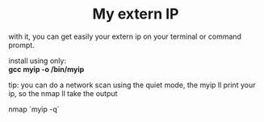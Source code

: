 <h1 align="center">My extern IP</h1>
<p>
with it, you can get easily your extern ip on your terminal or command prompt.
</p>
install using only:<br>
<b>gcc myip -o /bin/myip</b> 

tip: you can do a network scan using the quiet mode, the myip ll print your ip,
so the nmap ll take the output

nmap \`myip -q\` 
